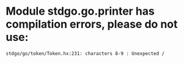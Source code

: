 # Module stdgo.go.printer has compilation errors, please do not use:
```
stdgo/go/token/Token.hx:231: characters 8-9 : Unexpected /

```

